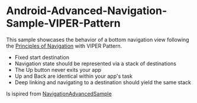 # Android-Advanced-Navigation-Sample-VIPER-Pattern
This sample showcases the behavior of a bottom navigation view following the [Principles of
Navigation](https://developer.android.com/topic/libraries/architecture/navigation#fixed) with VIPER Pattern.

 * Fixed start destination
 * Navigation state should be represented via a stack of destinations
 * The Up button never exits your app
 * Up and Back are identical within your app's task
 * Deep linking and navigating to a destination should yield the same stack


Is ispired from [NavigationAdvancedSample](https://github.com/android/architecture-components-samples/tree/main/NavigationAdvancedSample)

